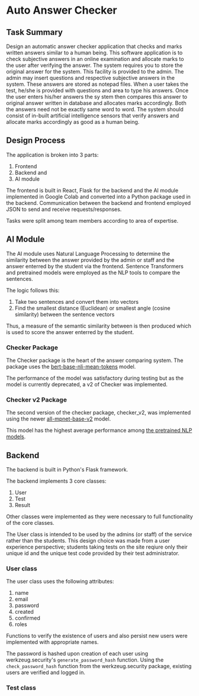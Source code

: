# Auto Answer Checker

## Task Summary

Design an automatic answer checker application that checks and marks written
answers similar to a human being. This software application is to check subjective
answers in an online examination and allocate marks to the user after verifying the
answer. The system requires you to store the original answer for the system. This
facility is provided to the admin. The admin may insert questions and respective
subjective answers in the system. These answers are stored as notepad files. When
a user takes the test, he/she is provided with questions and area to type his
answers. Once the user enters his/her answers the sy stem then compares this
answer to original answer written in database and allocates marks accordingly.
Both the answers need not be exactly same word to word. The system should
consist of in-built artificial intelligence sensors that verify answers and allocate
marks accordingly as good as a human being.

## Design Process

The application is broken into 3 parts: 
  1. Frontend
  2. Backend and 
  3. AI module

The frontend is built in React, Flask for the backend and the AI module implemented in Google Colab and converted into a 
Python package used in the backend. Communication between the backend and frontend employed JSON to send and receive requests/responses.

Tasks were split among team members according to area of expertise.

## AI Module

The AI module uses Natural Language Processing to determine the similarity between the answer provided by the admin or 
staff and the answer enterred by the student via the frontend. 
Sentence Transformers and pretrained models were employed as the NLP tools to compare the sentences.

The logic follows this:
  1. Take two sentences and convert them into vectors
  2. Find the smallest distance (Euclidean) or smallest angle (cosine similarity) between the sentence vectors

Thus, a measure of the semantic similarity between is then produced which is used to score the answer enterred by the student.

### Checker Package

The Checker package is the heart of the answer comparing system. The package uses the 
[bert-base-nli-mean-tokens](https://huggingface.co/sentence-transformers/bert-base-nli-mean-tokens) model.

The performance of the model was satisfactory during testing but as the model is currently deprecated, a v2 of Checker was implemented.

### Checker v2 Package

The second version of the checker package, checker_v2, was implemented using the newer 
[all-mpnet-base-v2](https://huggingface.co/sentence-transformers/all-mpnet-base-v2) model.

This model has the highest average performance among [the pretrained NLP models](https://www.sbert.net/docs/pretrained_models.html).

## Backend

The backend is built in Python's Flask framework. 

The backend implements 3 core classes: 
  1. User
  2. Test
  3. Result

Other classes were implemented as they were necessary to full functionality of the core classes.

The User class is intended to be used by the admins (or staff) of the service rather than the students. This design choice was made 
from a user experience perspective; students taking tests on the site reqiure only their unique id and the unique test code provided 
by their test administrator.

### User class

The user class uses the following attributes:
  1. name
  2. email
  3. password
  4. created
  5. confirmed
  6. roles

Functions to verify the existence of users and also persist new users were implemented with appropriate names.

The password is hashed upon creation of each user using werkzeug.security's `generate_password_hash` function. 
Using the `check_password_hash` function from the werkzeug.security package, existing users are verified and logged in.

### Test class

